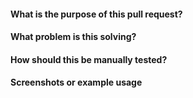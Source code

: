 #### What is the purpose of this pull request?

<!--- Describe your changes in detail. -->

#### What problem is this solving?

<!--- What is the motivation and context for this change? -->

#### How should this be manually tested?

#### Screenshots or example usage